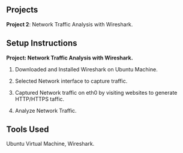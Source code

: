 ## Projects
**Project 2**: Network Traffic Analysis with Wireshark. 
  
## Setup Instructions

**Project: Network Traffic Analysis with Wireshark.**

1. Downloaded and Installed Wireshark on Ubuntu Machine. 

2. Selected Network interface to capture traffic. 

3. Captured Network traffic on eth0 by visiting websites to generate HTTP/HTTPS taffic.

4. Analyze Network Traffic.




## Tools Used
Ubuntu Virtual Machine, Wireshark.
